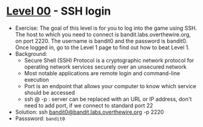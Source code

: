 # [Level 00](https://overthewire.org/wargames/bandit/bandit0.html) - SSH login

- Exercise: The goal of this level is for you to log into the game using SSH. The host to which you need to connect is bandit.labs.overthewire.org, on port 2220. The username is bandit0 and the password is bandit0. Once logged in, go to the Level 1 page to find out how to beat Level 1.
- Background:
  - Secure Shell (SSH) Protocol is a cryptographic network protocol for operating network services securely over an unsecured network
  - Most notable applications are remote login and command-line execution
  - Port is an endpoint that allows your computer to know which service should be accessed
  - ssh <username>@<server> -p <port>: server can be replaced with an URL or IP address, don't need to add port, if we connect to standard port 22
- Solution: ssh bandit0@bandit.labs.overthewire.org -p 2220
- Passsword: `bandit0`
